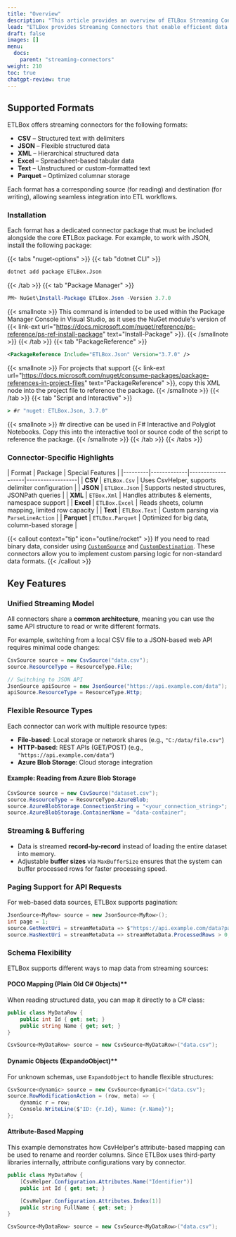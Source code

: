 ```yaml
---
title: "Overview"
description: "This article provides an overview of ETLBox Streaming Connectors, which allow seamless data integration from flat files, REST APIs, and cloud storage (Azure Blob). It introduces the supported formats (CSV, JSON, XML, Excel, Text, Parquet) and highlights the key capabilities of streaming connectors, including real-time processing, resource type flexibility, and seamless data transformations."
lead: "ETLBox provides Streaming Connectors that enable efficient data movement between files, web services, and cloud storage. These connectors allow you to read, process, and write various data formats, supporting both <b>ocal file storage</b> and <b>remote HTTP or cloud-based endpoints</b>."
draft: false
images: []
menu:
  docs:
    parent: "streaming-connectors"
weight: 210
toc: true
chatgpt-review: true
---
```


## Supported Formats

ETLBox offers streaming connectors for the following formats:

- **CSV** – Structured text with delimiters
- **JSON** – Flexible structured data
- **XML** – Hierarchical structured data
- **Excel** – Spreadsheet-based tabular data
- **Text** – Unstructured or custom-formatted text
- **Parquet** – Optimized columnar storage

Each format has a corresponding source (for reading) and destination (for writing), allowing seamless integration into ETL workflows.

### Installation

Each format has a dedicated connector package that must be included alongside the core ETLBox package. For example, to work with JSON, install the following package:

{{< tabs "nuget-options" >}}
{{< tab "dotnet CLI" >}}
```cmd
dotnet add package ETLBox.Json
```
{{< /tab >}}
{{< tab "Package Manager" >}}
```ps1
PM> NuGet\Install-Package ETLBox.Json -Version 3.7.0
```
{{< smallnote >}}
This command is intended to be used within the Package Manager Console in Visual Studio, as it uses the NuGet module's version of {{< link-ext url="https://docs.microsoft.com/nuget/reference/ps-reference/ps-ref-install-package" text="Install-Package" >}}.
{{< /smallnote >}}
{{< /tab >}}
{{< tab "PackageReference" >}}
```xml
<PackageReference Include="ETLBox.Json" Version="3.7.0" />
```
{{< smallnote >}}
For projects that support {{< link-ext url="https://docs.microsoft.com/nuget/consume-packages/package-references-in-project-files" text="PackageReference" >}}, copy this XML node into the project file to reference the package.
{{< /smallnote >}}
{{< /tab >}}
{{< tab "Script and Interactive" >}}
```cmd
> #r "nuget: ETLBox.Json, 3.7.0"
```
{{< smallnote >}}
#r directive can be used in F# Interactive and Polyglot Notebooks. Copy this into the interactive tool or source code of the script to reference the package.
{{< /smallnote >}}
{{< /tab >}}
{{< /tabs >}}


### Connector-Specific Highlights

| Format  | Package | Special Features |
|---------|-------------|-------------------|------------------|
| **CSV**  | `ETLBox.Csv` | Uses CsvHelper, supports delimiter configuration |
| **JSON** | `ETLBox.Json` | Supports nested structures, JSONPath queries |
| **XML**  | `ETBox.Xml` | Handles attributes & elements, namespace support |
| **Excel** | `ETLBox.Excel` | Reads sheets, column mapping, limited row capacity |
| **Text**  | `ETLBox.Text` | Custom parsing via `ParseLineAction` |
| **Parquet** | `ETLBox.Parquet` | Optimized for big data, column-based storage |

{{< callout context="tip" icon="outline/rocket" >}}
If you need to read binary data, consider using [`CustomSource`](/docs/specialized-connectors/custom) and [`CustomDestination`](/docs/specialized-connectors/custom). These connectors allow you to implement custom parsing logic for non-standard data formats.
{{< /callout >}}

## Key Features

### Unified Streaming Model

All connectors share a **common architecture**, meaning you can use the same API structure to read or write different formats.

For example, switching from a local CSV file to a JSON-based web API requires minimal code changes:

```csharp
CsvSource source = new CsvSource("data.csv");
source.ResourceType = ResourceType.File;

// Switching to JSON API
JsonSource apiSource = new JsonSource("https://api.example.com/data");
apiSource.ResourceType = ResourceType.Http;
```

### Flexible Resource Types

Each connector can work with multiple resource types:

- **File-based**: Local storage or network shares (e.g., `"C:/data/file.csv"`)
- **HTTP-based**: REST APIs (GET/POST) (e.g., `"https://api.example.com/data"`)
- **Azure Blob Storage**: Cloud storage integration

#### Example: Reading from Azure Blob Storage

```csharp
CsvSource source = new CsvSource("dataset.csv");
source.ResourceType = ResourceType.AzureBlob;
source.AzureBlobStorage.ConnectionString = "<your_connection_string>";
source.AzureBlobStorage.ContainerName = "data-container";
```

### Streaming & Buffering

- Data is streamed **record-by-record** instead of loading the entire dataset into memory.
- Adjustable **buffer sizes** via `MaxBufferSize` ensures that the system can buffer processed rows for faster processing speed.

### Paging Support for API Requests

For web-based data sources, ETLBox supports pagination:

```csharp
JsonSource<MyRow> source = new JsonSource<MyRow>();
int page = 1;
source.GetNextUri = streamMetaData => $"https://api.example.com/data?page={page++}";
source.HasNextUri = streamMetaData => streamMetaData.ProcessedRows > 0;
```

### Schema Flexibility

ETLBox supports different ways to map data from streaming sources:

#### POCO Mapping (Plain Old C# Objects)**

When reading structured data, you can map it directly to a C# class:

```csharp
public class MyDataRow {
    public int Id { get; set; }
    public string Name { get; set; }
}

CsvSource<MyDataRow> source = new CsvSource<MyDataRow>("data.csv");
```

#### Dynamic Objects (ExpandoObject)**

For unknown schemas, use `ExpandoObject` to handle flexible structures:

```csharp
CsvSource<dynamic> source = new CsvSource<dynamic>("data.csv");
source.RowModificationAction = (row, meta) => {
    dynamic r = row;
    Console.WriteLine($"ID: {r.Id}, Name: {r.Name}");
};
```

#### Attribute-Based Mapping

This example demonstrates how CsvHelper's attribute-based mapping can be used to rename and reorder columns. Since ETLBox uses third-party libraries internally, attribute configurations vary by connector.

```csharp
public class MyDataRow {
    [CsvHelper.Configuration.Attributes.Name("Identifier")]
    public int Id { get; set; }

    [CsvHelper.Configuration.Attributes.Index(1)]
    public string FullName { get; set; }
}

CsvSource<MyDataRow> source = new CsvSource<MyDataRow>("data.csv");
```

